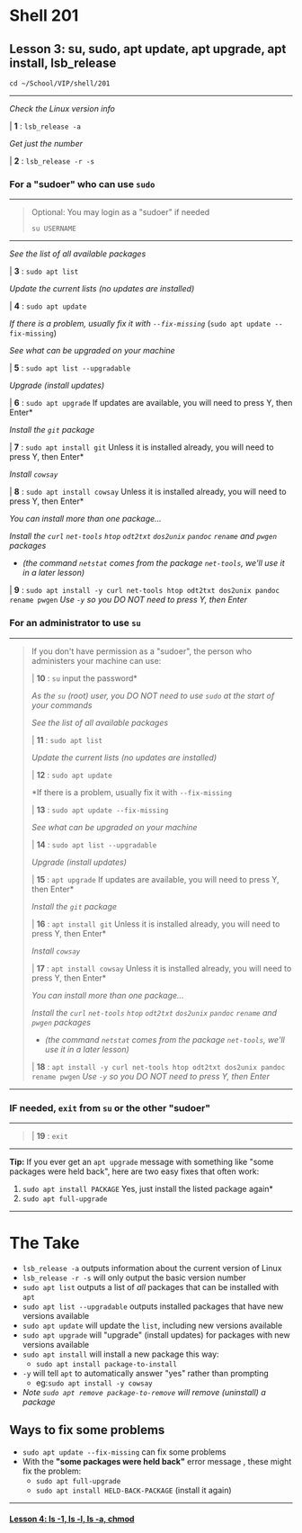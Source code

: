 # Shell 201
## Lesson 3: su, sudo, apt update, apt upgrade, apt install, lsb_release

`cd ~/School/VIP/shell/201`

___

*Check the Linux version info*

| **1** : `lsb_release -a`

*Get just the number*

| **2** : `lsb_release -r -s`

### For a "sudoer" who can use `sudo`
>
___
> Optional: You may login as a "sudoer" if needed
>
> `su USERNAME`
>
___

*See the list of all available packages*

| **3** : `sudo apt list`

*Update the current lists (no updates are installed)*

| **4** : `sudo apt update`

*If there is a problem, usually fix it with `--fix-missing`*
(`sudo apt update --fix-missing`)

*See what can be upgraded on your machine*

| **5** : `sudo apt list --upgradable`

*Upgrade (install updates)*

| **6** : `sudo apt upgrade` If updates are available, you will need to press Y, then Enter*

*Install the `git` package*

| **7** : `sudo apt install git` Unless it is installed already, you will need to press Y, then Enter*

*Install `cowsay`*

| **8** : `sudo apt install cowsay` Unless it is installed already, you will need to press Y, then Enter*

*You can install more than one package...*

*Install the `curl` `net-tools` `htop` `odt2txt` `dos2unix` `pandoc` `rename` and `pwgen` packages*
- *(the command `netstat` comes from the package `net-tools`, we'll use it in a later lesson)*

| **9** : `sudo apt install -y curl net-tools htop odt2txt dos2unix pandoc rename pwgen` *Use `-y` so you DO NOT need to press Y, then Enter*

### For an administrator to use `su`
>
___
> If you don't have permission as a "sudoer", the person who administers your machine can use:
>
> | **10** : `su` input the password*
>
> *As the `su` (root) user, you DO NOT need to use `sudo` at the start of your commands*
>
> *See the list of all available packages*
>
> | **11** : `sudo apt list`
>
> *Update the current lists (no updates are installed)*
>
> | **12** : `sudo apt update`
>
> *If there is a problem, usually fix it with `--fix-missing`
>
> | **13** : `sudo apt update --fix-missing`
>
> *See what can be upgraded on your machine*
>
> | **14** : `sudo apt list --upgradable`
>
> *Upgrade (install updates)*
>
> | **15** : `apt upgrade` If updates are available, you will need to press Y, then Enter*
>
> *Install the `git` package*
>
> | **16** : `apt install git` Unless it is installed already, you will need to press Y, then Enter*
>
> *Install `cowsay`*
>
> | **17** : `apt install cowsay` Unless it is installed already, you will need to press Y, then Enter*
>
> *You can install more than one package...*
>
> *Install the `curl` `net-tools` `htop` `odt2txt` `dos2unix` `pandoc` `rename` and `pwgen` packages*
> - *(the command `netstat` comes from the package `net-tools`, we'll use it in a later lesson)*
>
> | **18** : `apt install -y curl net-tools htop odt2txt dos2unix pandoc rename pwgen` *Use `-y` so you DO NOT need to press Y, then Enter*
>
___

### IF needed, `exit` from `su` or the other "sudoer"
>
___
>
> | **19** : `exit`
>
___

**Tip:** If you ever get an `apt upgrade` message with something like "some packages were held back", here are two easy fixes that often work:

1. `sudo apt install PACKAGE` Yes, just install the listed package again*
2. `sudo apt full-upgrade`

___

# The Take

- `lsb_release -a` outputs information about the current version of Linux
- `lsb_release -r -s` will only output the basic version number
- `sudo apt list` outputs a list of *all* packages that can be installed with `apt`
- `sudo apt list --upgradable` outputs installed packages that have new versions available
- `sudo apt update` will update the `list`, including new versions available
- `sudo apt upgrade` will "upgrade" (install updates) for packages with new versions available
- `sudo apt install` will install a new package this way:
  - `sudo apt install package-to-install`
- `-y` will tell `apt` to automatically answer "yes" rather than prompting
  - eg:`sudo apt install -y cowsay`
- *Note `sudo apt remove package-to-remove` will remove (uninstall) a package*
## Ways to fix some problems
- `sudo apt update --fix-missing` can fix some problems
- With the **"some packages were held back"** error message , these might fix the problem:
  - `sudo apt full-upgrade`
  - `sudo apt install HELD-BACK-PACKAGE` (install it again)

___

#### [Lesson 4: ls -1, ls -l, ls -a, chmod](https://github.com/inkVerb/vip/blob/master/201-shell/Lesson-04.md)
